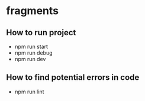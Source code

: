 # fragments
## How to run project
* npm run start
* npm run debug
* npm run dev
## How to find potential errors in code
* npm run lint 
